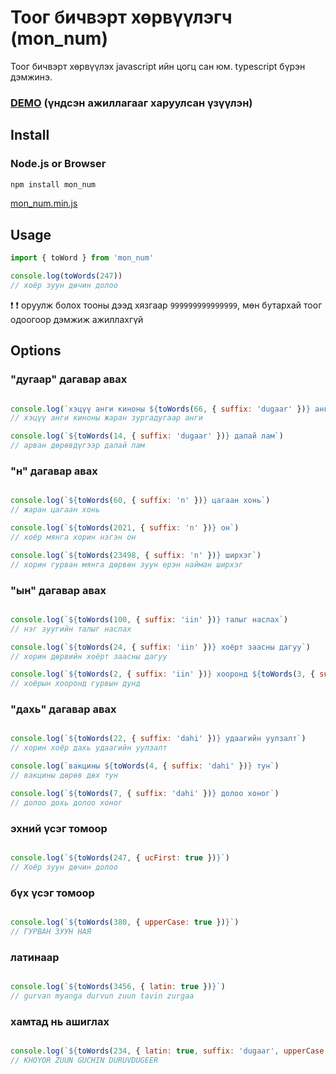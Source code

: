 # Тоог бичвэрт хөрвүүлэгч (mon_num)

Тоог бичвэрт хөрвүүлэх javascript ийн цогц сан юм.
typescript бүрэн дэмжинэ.

### [DEMO](https://mrbayrmagnai.github.io/mon_num_demo) (үндсэн ажиллагааг харуулсан үзүүлэн)

## Install

### Node.js or Browser

```bash
npm install mon_num
```
[mon_num.min.js](https://raw.githubusercontent.com/mrbayrmagnai/mon_num/master/dist/src/mon_num.min.js)
## Usage

```js
import { toWord } from 'mon_num'

console.log(toWords(247))
// хоёр зуун дөчин долоо

```
❗ ❗ оруулж болох тооны дээд хязгаар `999999999999999`, мөн бутархай тоог одоогоор дэмжиж ажиллахгүй

## Options

### "дугаар" дагавар авах

```js

console.log(`хэцүү анги киноны ${toWords(66, { suffix: 'dugaar' })} анги`)
// хэцүү анги киноны жаран зургадугаар анги

console.log(`${toWords(14, { suffix: 'dugaar' })} далай лам`)
// арван дөрөвдүгээр далай лам
```

### "н" дагавар авах

```js

console.log(`${toWords(60, { suffix: 'n' })} цагаан хонь`)
// жаран цагаан хонь

console.log(`${toWords(2021, { suffix: 'n' })} он`)
// хоёр мянга хорин нэгэн он

console.log(`${toWords(23498, { suffix: 'n' })} ширхэг`)
// хорин гурван мянга дөрвөн зуун ерэн найман ширхэг
```

### "ын" дагавар авах

```js

console.log(`${toWords(100, { suffix: 'iin' })} талыг наслах`)
// нэг зуугийн талыг наслах

console.log(`${toWords(24, { suffix: 'iin' })} хоёрт заасны дагуу`)
// хорин дөрвийн хоёрт заасны дагуу

console.log(`${toWords(2, { suffix: 'iin' })} хооронд ${toWords(3, { suffix: 'iin' })} дунд`)
// хоёрын хооронд гурвын дунд
```

### "дахь" дагавар авах

```js

console.log(`${toWords(22, { suffix: 'dahi' })} удаагийн уулзалт`)
// хорин хоёр дахь удаагийн уулзалт

console.log(`вакцины ${toWords(4, { suffix: 'dahi' })} тун`)
// вакцины дөрөв дөх тун

console.log(`${toWords(7, { suffix: 'dahi' })} долоо хоног`)
// долоо дохь долоо хоног
```

### эхний үсэг томоор

```js

console.log(`${toWords(247, { ucFirst: true })}`)
// Хоёр зуун дөчин долоо
```

### бүх үсэг томоор

```js

console.log(`${toWords(380, { upperCase: true })}`)
// ГУРВАН ЗУУН НАЯ
```

### латинаар

```js

console.log(`${toWords(3456, { latin: true })}`)
// gurvan myanga durvun zuun tavin zurgaa
```

### хамтад нь ашиглах

```js

console.log(`${toWords(234, { latin: true, suffix: 'dugaar', upperCase: true })}`)
// KHOYOR ZUUN GUCHIN DURUVDUGEER
```
